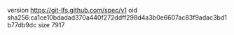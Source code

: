 version https://git-lfs.github.com/spec/v1
oid sha256:ca1ce10bdadad370a440f272ddff298d4a3b0e6607ac83f9adac3bd1b77db9dc
size 7917
